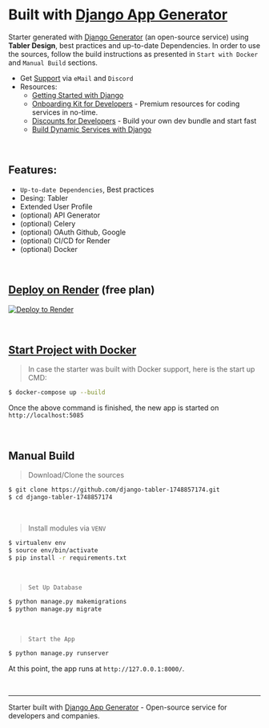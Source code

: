 # Built with [Django App Generator](https://app-generator.dev/tools/django-generator/)

Starter generated with [Django Generator](https://app-generator.dev/tools/django-generator/) (an open-source service) using **Tabler Design**, best practices and up-to-date Dependencies.
In order to use the sources, follow the build instructions as presented in `Start with Docker` and `Manual Build` sections. 

- Get [Support](https://app-generator.dev/ticket/create/?generated_repo=https://github.com/app-generator/django-tabler-1748857174) via `eMail` and `Discord`
- Resources:
  - [Getting Started with Django](https://app-generator.dev/docs/technologies/django/index.html)
  - [Onboarding Kit for Developers](https://app-generator.dev/onboarding-kit/) - Premium resources for coding services in no-time.
  - [Discounts for Developers](https://app-generator.dev/discounts) - Build your own dev bundle and start fast 
  - [Build Dynamic Services with Django](https://app-generator.dev/docs/developer-tools/dynamic-django/index.html)
  
<br />

## Features: 

- `Up-to-date Dependencies`, Best practices
- Desing: Tabler
- Extended User Profile 
- (optional) API Generator
- (optional) Celery
- (optional) OAuth Github, Google
- (optional) CI/CD for Render
- (optional) Docker

<br />

## [Deploy on Render](https://app-generator.dev/docs/deployment/render/index.html) (free plan)

[![Deploy to Render](https://render.com/images/deploy-to-render-button.svg)](https://render.com/deploy)

<br /> 

## [Start Project with Docker](https://app-generator.dev/docs/technologies/docker/index.html)

> In case the starter was built with Docker support, here is the start up CMD:

```bash
$ docker-compose up --build
```

Once the above command is finished, the new app is started on `http://localhost:5085`

<br />

## Manual Build 

> Download/Clone the sources  

```bash
$ git clone https://github.com/django-tabler-1748857174.git
$ cd django-tabler-1748857174
```

<br />

> Install modules via `VENV`  

```bash
$ virtualenv env
$ source env/bin/activate
$ pip install -r requirements.txt
```

<br />

> `Set Up Database`

```bash
$ python manage.py makemigrations
$ python manage.py migrate
```

<br />

> `Start the App`

```bash
$ python manage.py runserver
```

At this point, the app runs at `http://127.0.0.1:8000/`. 

<br />





---
Starter built with [Django App Generator](https://app-generator.dev/tools/django-generator/) - Open-source service for developers and companies.
